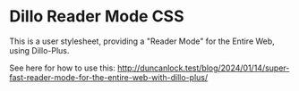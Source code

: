 # Dillo Reader Mode CSS

This is a user stylesheet, providing a "Reader Mode" for the Entire Web, using Dillo-Plus.

See here for how to use this: http://duncanlock.test/blog/2024/01/14/super-fast-reader-mode-for-the-entire-web-with-dillo-plus/

